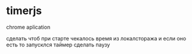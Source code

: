 # timerjs
chrome aplication

сделать чтоб при старте чекалось время из локалстоража и если оно есть то запусклся таймер 
сделать паузу 